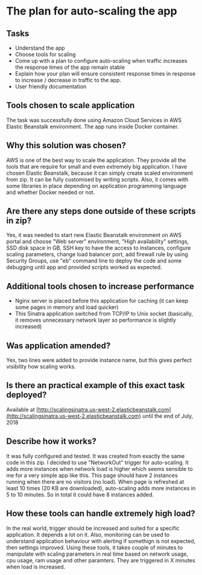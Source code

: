 # The plan for auto-scaling the app #

## Tasks ##
- Understand the app
- Choose tools for scaling
- Come up with a plan to configure auto-scaling when traffic increases the response times of the app remain stable
- Explain how your plan will ensure consistent response times in response to increase / decrease in traffic to the app.
- User friendly documentation

## Tools chosen to scale application ##
The task was successfully done using Amazon Cloud Services in AWS Elastic Beanstalk environment. The app runs inside Docker container.

## Why this solution was chosen? ##
AWS is one of the best way to scale the application. They provide all the tools that are require for small and even extremely big application. I have chosen Elastic Beanstalk, because it can simply create scaled environment from zip. It can be fully customised by writing scripts.
Also, it comes with some libraries in place depending on application programming language and whether Docker needed or not.

## Are there any steps done outside of these scripts in zip? ##
Yes, it was needed to start new Elastic Beanstalk environment on AWS portal and choose "Web server" environment, "High availability" settings, SSD disk space in GB, SSH key to have the access to instances, configure scaling parameters, change load balancer port, add firewall rule by using Security Groups, use "eb" command line to deploy the code and some debugging until app and provided scripts worked as expected.

## Additional tools chosen to increase performance ##
- Nginx server is placed before this application for caching (it can keep some pages in memory and load quicker) 
- This Sinatra application switched from TCP/IP to Unix socket (basically, it removes unnecessary network layer so performance is slightly increased)

## Was application amended? ##
Yes, two lines were added to provide instance name, but this gives perfect visibility how scaling works.

## Is there an practical example of this exact task deployed? ##
Available at [http://scalingsinatra.us-west-2.elasticbeanstalk.com](http://scalingsinatra.us-west-2.elasticbeanstalk.com) until the end of July, 2018

## Describe how it works? ##
It was fully configured and tested. It was created from exactly the same code in this zip.
I decided to use "NetworkOut" trigger for auto-scaling. It adds more instances when network load is higher which seems sensible to me for a very simple app like this.
This page should have 2 instances running when there are no visitors (no load).
When page is refreshed at least 10 times (20 KB are downloaded), auto-scaling adds more instances in 5 to 10 minutes. So in total it could have 8 instances added.

## How these tools can handle extremely high load? ##
In the real world, trigger should be increased and suited for a specific application. It depends a lot on it. Also, monitoring can be used to understand application behaviour with alerting if somethign is not expected, then settings improved.
Using these tools, it takes couple of minutes to manipulate with scaling parameters in real time based on network usage, cpu usage, ram usage and other paramters. They are triggered in X minutes when load is increased.
